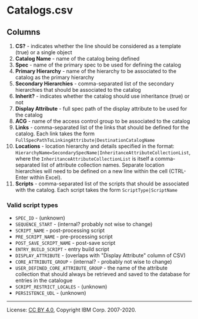 <!-- SPDX-License-Identifier: CC-BY-4.0 -->
<!-- Copyright IBM Corp. 2007-2020 -->

# Catalogs.csv

## Columns

1. **CS?** - indicates whether the line should be considered as a template (true) or a single object
1. **Catalog Name** - name of the catalog being defined
1. **Spec** - name of the primary spec to be used for defining the catalog
1. **Primary Hierarchy** - name of the hierarchy to be associated to the catalog as the primary hierarchy
1. **Secondary Hierarchies** - comma-separated list of the secondary hierarchies that should be associated to the catalog
1. **Inherit?** - indicates whether the catalog should use inheritance (true) or not
1. **Display Attribute** - full spec path of the display attribute to be used for the catalog
1. **ACG** - name of the access control group to be associated to the catalog
1. **Links** - comma-separated list of the links that should be defined for the catalog.  Each link takes the form
    `FullSpecPathToLinkingAttribute|DestinationCatalogName`
1. **Locations** - location hierarchy and details specified in the format:
    `HierarchyName=SecondarySpecName|InheritanceAttributeCollectionList`, where the `InheritanceAttributeCollectionList`
    is itself a comma-separated list of attribute collection names. Separate location hierarchies will need to be defined
    on a new line within the cell (CTRL-Enter within Excel).
1. **Scripts** - comma-separated list of the scripts that should be associated with the catalog.  Each script takes the
    form `ScriptType|ScriptName`

### Valid script types

- `SPEC_ID` - (unknown)
- `SEQUENCE_START` - (internal? probably not wise to change)
- `SCRIPT_NAME` - post-processing script
- `PRE_SCRIPT_NAME` - pre-processing script
- `POST_SAVE_SCRIPT_NAME` - post-save script
- `ENTRY_BUILD_SCRIPT` - entry build script
- `DISPLAY_ATTRIBUTE` - (overlaps with "Display Attribute" column of CSV)
- `CORE_ATTRIBUTE_GROUP` - (internal? - probably not wise to change)
- `USER_DEFINED_CORE_ATTRIBUTE_GROUP` - the name of the attribute collection that should always be retrieved and saved to the database for entries in the catalogue
- `SCRIPT_RESTRICT_LOCALES` - (unknown)
- `PERSISTENCE_UDL` - (unknown)

----
License: [CC BY 4.0](https://creativecommons.org/licenses/by/4.0/),
Copyright IBM Corp. 2007-2020.
